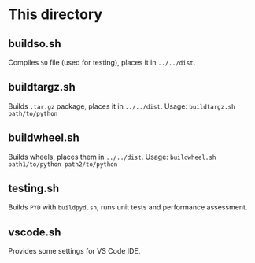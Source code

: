 # This directory

## buildso.sh

Compiles `SO` file (used for testing), places it in `../../dist`.

## buildtargz.sh

Builds `.tar.gz` package, places it in `../../dist`.
Usage: `buildtargz.sh path/to/python`

## buildwheel.sh

Builds wheels, places them in `../../dist`.
Usage: `buildwheel.sh path1/to/python path2/to/python`

## testing.sh

Builds `PYD` with `buildpyd.sh`, runs unit tests and performance assessment.

## vscode.sh

Provides some settings for VS Code IDE.
